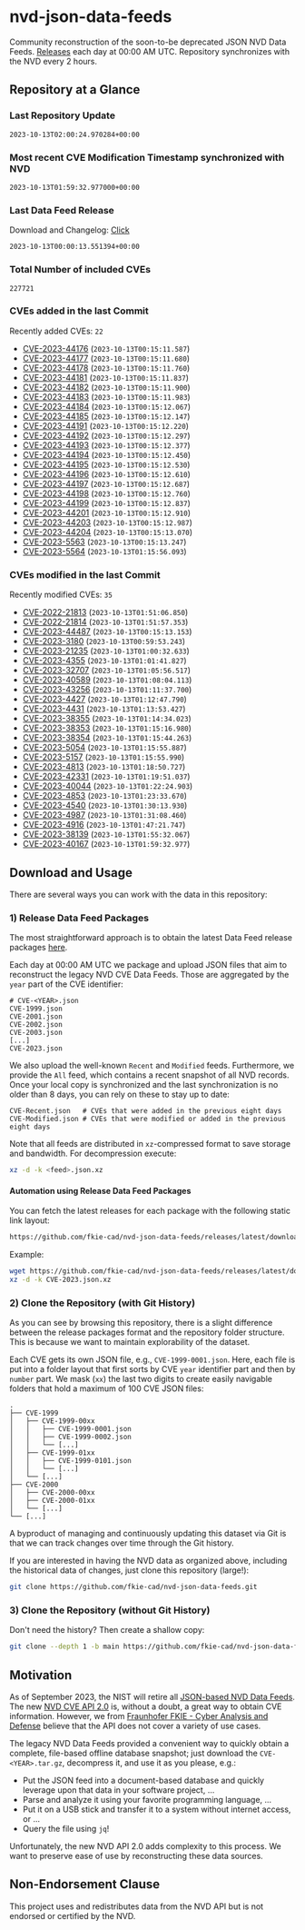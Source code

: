 # nvd-json-data-feeds

Community reconstruction of the soon-to-be deprecated JSON NVD Data Feeds. 
[Releases](https://github.com/fkie-cad/nvd-json-data-feeds/releases/latest) each day at 00:00 AM UTC.
Repository synchronizes with the NVD every 2 hours.

## Repository at a Glance

### Last Repository Update

```plain
2023-10-13T02:00:24.970284+00:00
```

### Most recent CVE Modification Timestamp synchronized with NVD

```plain
2023-10-13T01:59:32.977000+00:00
```

### Last Data Feed Release

Download and Changelog: [Click](https://github.com/fkie-cad/nvd-json-data-feeds/releases/latest)

```plain
2023-10-13T00:00:13.551394+00:00
```

### Total Number of included CVEs

```plain
227721
```

### CVEs added in the last Commit

Recently added CVEs: `22`

* [CVE-2023-44176](CVE-2023/CVE-2023-441xx/CVE-2023-44176.json) (`2023-10-13T00:15:11.587`)
* [CVE-2023-44177](CVE-2023/CVE-2023-441xx/CVE-2023-44177.json) (`2023-10-13T00:15:11.680`)
* [CVE-2023-44178](CVE-2023/CVE-2023-441xx/CVE-2023-44178.json) (`2023-10-13T00:15:11.760`)
* [CVE-2023-44181](CVE-2023/CVE-2023-441xx/CVE-2023-44181.json) (`2023-10-13T00:15:11.837`)
* [CVE-2023-44182](CVE-2023/CVE-2023-441xx/CVE-2023-44182.json) (`2023-10-13T00:15:11.900`)
* [CVE-2023-44183](CVE-2023/CVE-2023-441xx/CVE-2023-44183.json) (`2023-10-13T00:15:11.983`)
* [CVE-2023-44184](CVE-2023/CVE-2023-441xx/CVE-2023-44184.json) (`2023-10-13T00:15:12.067`)
* [CVE-2023-44185](CVE-2023/CVE-2023-441xx/CVE-2023-44185.json) (`2023-10-13T00:15:12.147`)
* [CVE-2023-44191](CVE-2023/CVE-2023-441xx/CVE-2023-44191.json) (`2023-10-13T00:15:12.220`)
* [CVE-2023-44192](CVE-2023/CVE-2023-441xx/CVE-2023-44192.json) (`2023-10-13T00:15:12.297`)
* [CVE-2023-44193](CVE-2023/CVE-2023-441xx/CVE-2023-44193.json) (`2023-10-13T00:15:12.377`)
* [CVE-2023-44194](CVE-2023/CVE-2023-441xx/CVE-2023-44194.json) (`2023-10-13T00:15:12.450`)
* [CVE-2023-44195](CVE-2023/CVE-2023-441xx/CVE-2023-44195.json) (`2023-10-13T00:15:12.530`)
* [CVE-2023-44196](CVE-2023/CVE-2023-441xx/CVE-2023-44196.json) (`2023-10-13T00:15:12.610`)
* [CVE-2023-44197](CVE-2023/CVE-2023-441xx/CVE-2023-44197.json) (`2023-10-13T00:15:12.687`)
* [CVE-2023-44198](CVE-2023/CVE-2023-441xx/CVE-2023-44198.json) (`2023-10-13T00:15:12.760`)
* [CVE-2023-44199](CVE-2023/CVE-2023-441xx/CVE-2023-44199.json) (`2023-10-13T00:15:12.837`)
* [CVE-2023-44201](CVE-2023/CVE-2023-442xx/CVE-2023-44201.json) (`2023-10-13T00:15:12.910`)
* [CVE-2023-44203](CVE-2023/CVE-2023-442xx/CVE-2023-44203.json) (`2023-10-13T00:15:12.987`)
* [CVE-2023-44204](CVE-2023/CVE-2023-442xx/CVE-2023-44204.json) (`2023-10-13T00:15:13.070`)
* [CVE-2023-5563](CVE-2023/CVE-2023-55xx/CVE-2023-5563.json) (`2023-10-13T00:15:13.247`)
* [CVE-2023-5564](CVE-2023/CVE-2023-55xx/CVE-2023-5564.json) (`2023-10-13T01:15:56.093`)


### CVEs modified in the last Commit

Recently modified CVEs: `35`

* [CVE-2022-21813](CVE-2022/CVE-2022-218xx/CVE-2022-21813.json) (`2023-10-13T01:51:06.850`)
* [CVE-2022-21814](CVE-2022/CVE-2022-218xx/CVE-2022-21814.json) (`2023-10-13T01:51:57.353`)
* [CVE-2023-44487](CVE-2023/CVE-2023-444xx/CVE-2023-44487.json) (`2023-10-13T00:15:13.153`)
* [CVE-2023-3180](CVE-2023/CVE-2023-31xx/CVE-2023-3180.json) (`2023-10-13T00:59:53.243`)
* [CVE-2023-21235](CVE-2023/CVE-2023-212xx/CVE-2023-21235.json) (`2023-10-13T01:00:32.633`)
* [CVE-2023-4355](CVE-2023/CVE-2023-43xx/CVE-2023-4355.json) (`2023-10-13T01:01:41.827`)
* [CVE-2023-32707](CVE-2023/CVE-2023-327xx/CVE-2023-32707.json) (`2023-10-13T01:05:56.517`)
* [CVE-2023-40589](CVE-2023/CVE-2023-405xx/CVE-2023-40589.json) (`2023-10-13T01:08:04.113`)
* [CVE-2023-43256](CVE-2023/CVE-2023-432xx/CVE-2023-43256.json) (`2023-10-13T01:11:37.700`)
* [CVE-2023-4427](CVE-2023/CVE-2023-44xx/CVE-2023-4427.json) (`2023-10-13T01:12:47.790`)
* [CVE-2023-4431](CVE-2023/CVE-2023-44xx/CVE-2023-4431.json) (`2023-10-13T01:13:53.427`)
* [CVE-2023-38355](CVE-2023/CVE-2023-383xx/CVE-2023-38355.json) (`2023-10-13T01:14:34.023`)
* [CVE-2023-38353](CVE-2023/CVE-2023-383xx/CVE-2023-38353.json) (`2023-10-13T01:15:16.980`)
* [CVE-2023-38354](CVE-2023/CVE-2023-383xx/CVE-2023-38354.json) (`2023-10-13T01:15:44.263`)
* [CVE-2023-5054](CVE-2023/CVE-2023-50xx/CVE-2023-5054.json) (`2023-10-13T01:15:55.887`)
* [CVE-2023-5157](CVE-2023/CVE-2023-51xx/CVE-2023-5157.json) (`2023-10-13T01:15:55.990`)
* [CVE-2023-4813](CVE-2023/CVE-2023-48xx/CVE-2023-4813.json) (`2023-10-13T01:18:50.727`)
* [CVE-2023-42331](CVE-2023/CVE-2023-423xx/CVE-2023-42331.json) (`2023-10-13T01:19:51.037`)
* [CVE-2023-40044](CVE-2023/CVE-2023-400xx/CVE-2023-40044.json) (`2023-10-13T01:22:24.903`)
* [CVE-2023-4853](CVE-2023/CVE-2023-48xx/CVE-2023-4853.json) (`2023-10-13T01:23:33.670`)
* [CVE-2023-4540](CVE-2023/CVE-2023-45xx/CVE-2023-4540.json) (`2023-10-13T01:30:13.930`)
* [CVE-2023-4987](CVE-2023/CVE-2023-49xx/CVE-2023-4987.json) (`2023-10-13T01:31:08.460`)
* [CVE-2023-4916](CVE-2023/CVE-2023-49xx/CVE-2023-4916.json) (`2023-10-13T01:47:21.747`)
* [CVE-2023-38139](CVE-2023/CVE-2023-381xx/CVE-2023-38139.json) (`2023-10-13T01:55:32.067`)
* [CVE-2023-40167](CVE-2023/CVE-2023-401xx/CVE-2023-40167.json) (`2023-10-13T01:59:32.977`)


## Download and Usage

There are several ways you can work with the data in this repository:

### 1) Release Data Feed Packages

The most straightforward approach is to obtain the latest Data Feed release packages [here](https://github.com/fkie-cad/nvd-json-data-feeds/releases/latest).

Each day at 00:00 AM UTC we package and upload JSON files that aim to reconstruct the legacy NVD CVE Data Feeds.
Those are aggregated by the `year` part of the CVE identifier:

```
# CVE-<YEAR>.json
CVE-1999.json
CVE-2001.json
CVE-2002.json
CVE-2003.json
[...]
CVE-2023.json
```

We also upload the well-known `Recent` and `Modified` feeds.
Furthermore, we provide the `All` feed, which contains a recent snapshot of all NVD records.
Once your local copy is synchronized and the last synchronization is no older than 8 days, you can rely on these to stay up to date:

```plain
CVE-Recent.json   # CVEs that were added in the previous eight days
CVE-Modified.json # CVEs that were modified or added in the previous eight days
```

Note that all feeds are distributed in `xz`-compressed format to save storage and bandwidth.
For decompression execute:

```sh
xz -d -k <feed>.json.xz
```


#### Automation using Release Data Feed Packages

You can fetch the latest releases for each package with the following static link layout:

```sh
https://github.com/fkie-cad/nvd-json-data-feeds/releases/latest/download/CVE-<YEAR>.json.xz
```

Example:

```sh
wget https://github.com/fkie-cad/nvd-json-data-feeds/releases/latest/download/CVE-2023.json.xz
xz -d -k CVE-2023.json.xz
```

### 2) Clone the Repository (with Git History)

As you can see by browsing this repository, there is a slight difference between the release packages format and the repository folder structure.
This is because we want to maintain explorability of the dataset.

Each CVE gets its own JSON file, e.g., `CVE-1999-0001.json`.
Here, each file is put into a folder layout that first sorts by CVE `year` identifier part and then by `number` part.
We mask (`xx`) the last two digits to create easily navigable folders that hold a maximum of 100 CVE JSON files:

```plain
.
├── CVE-1999
│   ├── CVE-1999-00xx
│   │   ├── CVE-1999-0001.json
│   │   ├── CVE-1999-0002.json
│   │   └── [...]
│   ├── CVE-1999-01xx
│   │   ├── CVE-1999-0101.json
│   │   └── [...]
│   └── [...]
├── CVE-2000
│   ├── CVE-2000-00xx
│   ├── CVE-2000-01xx
│   └── [...]
└── [...]
```

A byproduct of managing and continuously updating this dataset via Git is that we can track changes over time through the Git history.

If you are interested in having the NVD data as organized above, including the historical data of changes, just clone this repository (large!):

```sh
git clone https://github.com/fkie-cad/nvd-json-data-feeds.git
```

### 3) Clone the Repository (without Git History)

Don't need the history? Then create a shallow copy:

```sh
git clone --depth 1 -b main https://github.com/fkie-cad/nvd-json-data-feeds.git
```

## Motivation

As of September 2023, the NIST will retire all [JSON-based NVD Data Feeds](https://nvd.nist.gov/vuln/data-feeds#divRetirementBanner-1).
The new [NVD CVE API 2.0](https://nvd.nist.gov/developers/vulnerabilities) is, without a doubt, a great way to obtain CVE information.
However, we from [Fraunhofer FKIE - Cyber Analysis and Defense](https://www.fkie.fraunhofer.de/en/departments/cad.html) believe that the API does not cover a variety of use cases.

The legacy NVD Data Feeds provided a convenient way to quickly obtain a complete, file-based offline database snapshot; just download the `CVE-<YEAR>.tar.gz`, decompress it, and use it as you please, e.g.:

* Put the JSON feed into a document-based database and quickly leverage upon that data in your software project, ...
* Parse and analyze it using your favorite programming language, ...
* Put it on a USB stick and transfer it to a system without internet access, or ...
* Query the file using `jq`!

Unfortunately, the new NVD API 2.0 adds complexity to this process.
We want to preserve ease of use by reconstructing these data sources.

## Non-Endorsement Clause

This project uses and redistributes data from the NVD API but is not endorsed or certified by the NVD.